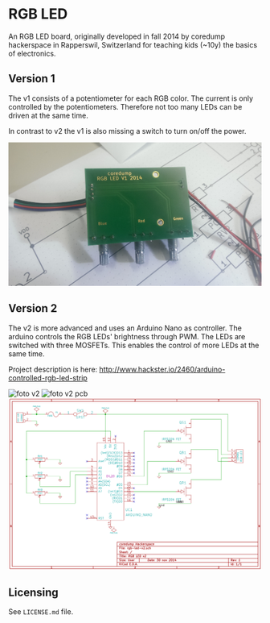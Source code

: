 # RGB LED

An RGB LED board, originally developed in fall 2014 by coredump hackerspace in
Rapperswil, Switzerland for teaching kids (~10y) the basics of electronics.

## Version 1

The v1 consists of a potentiometer for each RGB color. The current is only
controlled by the potentiometers. Therefore not too many LEDs can be driven at
the same time.

In contrast to v2 the v1 is also missing a switch to turn on/off the power.

![foto v1][v1-photo-back]

## Version 2

The v2 is more advanced and uses an Arduino Nano as controller. The arduino
controls the RGB LEDs' brightness through PWM. The LEDs are switched with three
MOSFETs. This enables the control of more LEDs at the same time.

Project description is here: http://www.hackster.io/2460/arduino-controlled-rgb-led-strip

![foto v2][v2-photo]
![foto v2 pcb][v2-photo-pcb]
![schema v2][v2-schema]

## Licensing

See `LICENSE.md` file.


[v1-photo-back]: https://raw.githubusercontent.com/coredump-ch/rgb-led/master/v1/photo_v1_back.jpg
[v2-schema]: https://raw.githubusercontent.com/coredump-ch/rgb-led/master/v2/export/v2/schema.png
[v2-photo]: https://raw.githubusercontent.com/coredump-ch/rgb-led/master/v1/photo_v2.jpg
[v2-photo-pcb]: https://raw.githubusercontent.com/coredump-ch/rgb-led/master/v1/photo_v2_pcb.jpg
